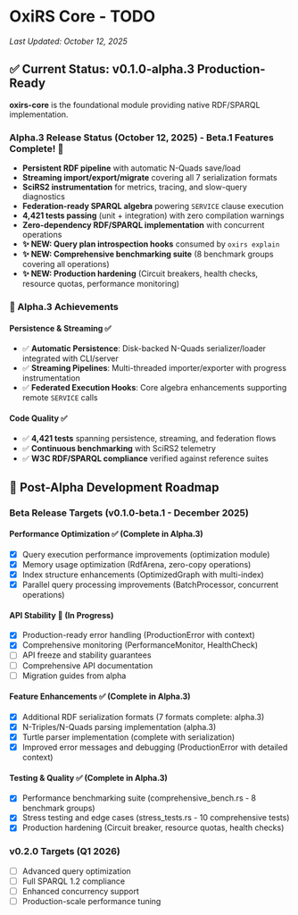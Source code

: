 # OxiRS Core - TODO

*Last Updated: October 12, 2025*

## ✅ Current Status: v0.1.0-alpha.3 Production-Ready

**oxirs-core** is the foundational module providing native RDF/SPARQL implementation.

### Alpha.3 Release Status (October 12, 2025) - **Beta.1 Features Complete!** 🎉
- **Persistent RDF pipeline** with automatic N-Quads save/load
- **Streaming import/export/migrate** covering all 7 serialization formats
- **SciRS2 instrumentation** for metrics, tracing, and slow-query diagnostics
- **Federation-ready SPARQL algebra** powering `SERVICE` clause execution
- **4,421 tests passing** (unit + integration) with zero compilation warnings
- **Zero-dependency RDF/SPARQL implementation** with concurrent operations
- **✨ NEW: Query plan introspection hooks** consumed by `oxirs explain`
- **✨ NEW: Comprehensive benchmarking suite** (8 benchmark groups covering all operations)
- **✨ NEW: Production hardening** (Circuit breakers, health checks, resource quotas, performance monitoring)

### 🎉 Alpha.3 Achievements

#### Persistence & Streaming ✅
- ✅ **Automatic Persistence**: Disk-backed N-Quads serializer/loader integrated with CLI/server
- ✅ **Streaming Pipelines**: Multi-threaded importer/exporter with progress instrumentation
- ✅ **Federated Execution Hooks**: Core algebra enhancements supporting remote `SERVICE` calls

#### Code Quality ✅
- ✅ **4,421 tests** spanning persistence, streaming, and federation flows
- ✅ **Continuous benchmarking** with SciRS2 telemetry
- ✅ **W3C RDF/SPARQL compliance** verified against reference suites

## 🎯 Post-Alpha Development Roadmap

### Beta Release Targets (v0.1.0-beta.1 - December 2025)

#### Performance Optimization ✅ (Complete in Alpha.3)
- [x] Query execution performance improvements (optimization module)
- [x] Memory usage optimization (RdfArena, zero-copy operations)
- [x] Index structure enhancements (OptimizedGraph with multi-index)
- [x] Parallel query processing improvements (BatchProcessor, concurrent operations)

#### API Stability 🚧 (In Progress)
- [x] Production-ready error handling (ProductionError with context)
- [x] Comprehensive monitoring (PerformanceMonitor, HealthCheck)
- [ ] API freeze and stability guarantees
- [ ] Comprehensive API documentation
- [ ] Migration guides from alpha

#### Feature Enhancements ✅ (Complete in Alpha.3)
- [x] Additional RDF serialization formats (7 formats complete: alpha.3)
- [x] N-Triples/N-Quads parsing implementation (alpha.3)
- [x] Turtle parser implementation (complete with serialization)
- [x] Improved error messages and debugging (ProductionError with detailed context)

#### Testing & Quality ✅ (Complete in Alpha.3)
- [x] Performance benchmarking suite (comprehensive_bench.rs - 8 benchmark groups)
- [x] Stress testing and edge cases (stress_tests.rs - 10 comprehensive tests)
- [x] Production hardening (Circuit breaker, resource quotas, health checks)

### v0.2.0 Targets (Q1 2026)
- [ ] Advanced query optimization
- [ ] Full SPARQL 1.2 compliance
- [ ] Enhanced concurrency support
- [ ] Production-scale performance tuning